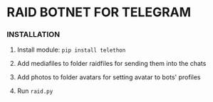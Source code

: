 # RAID BOTNET FOR TELEGRAM

### INSTALLATION

1. Install module:
`pip install telethon`

2. Add mediafiles to folder raidfiles for sending them into the chats

3. Add photos to folder avatars for setting avatar to bots' profiles

4. Run `raid.py`
